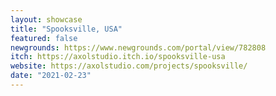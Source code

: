 ```yaml
---
layout: showcase
title: "Spooksville, USA"
featured: false
newgrounds: https://www.newgrounds.com/portal/view/782808
itch: https://axolstudio.itch.io/spooksville-usa
website: https://axolstudio.com/projects/spooksville/
date: "2021-02-23"
---
```

